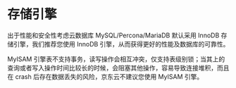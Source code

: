 # 存储引擎
出于性能和安全性考虑云数据库 MySQL/Percona/MariaDB 默认采用 InnoDB 存储引擎，我们推荐您使用 InnoDB 引擎，从而获得更好的性能及数据库的可靠性。

MyISAM 引擎表不支持事务，读写操作会相互冲突，仅支持表级别锁；当其上的查询或者写入操作时间比较长的时候，会阻塞其他操作，容易导致连接堆积，而且在 crash 后存在数据丢失的风险，京东云不建议您使用 MyISAM 引擎。
